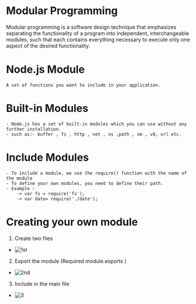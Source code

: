 # Modular Programming

Modular programming is a software design technique that emphasizes separating the functionality of a program into independent, interchangeable modules, such that each contains everything necessary to execute only one aspect of the desired functionality.

# Node.js Module

    A set of functions you want to include in your application.

# Built-in Modules

    - Node.js has a set of built-in modules which you can use without any further installation.
    - such as:- buffer , fs , http , net , os ,path , vm , v8, url etc.

# Include Modules

    - To include a module, we use the require() function with the name of the module
    - To define your own modules, you need to define their path.
    - Example :
        -> var fs = require('fs');
        -> var date= require('./date');

# Creating your own module

1. Create two files

- ![1st](https://user-images.githubusercontent.com/58983458/95645745-db69de80-0ae1-11eb-8416-d55239819aff.PNG)

2. Export the module (Required module.exports )

- ![2nd](https://user-images.githubusercontent.com/58983458/95645783-41eefc80-0ae2-11eb-8ae8-761618ed7f24.PNG)

3. Include in the main file

- ![3](https://user-images.githubusercontent.com/58983458/95645828-94c8b400-0ae2-11eb-99e5-bfbe32356174.PNG)
